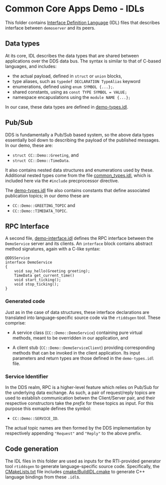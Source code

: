 Common Core Apps Demo - IDLs
============================

This folder contains [Interface Definition Language](https://en.wikipedia.org/wiki/Interface_description_language) (IDL) files that describes interface between `demoserver` and its peers.


Data types
----------

At its core, IDL describes the data types that are shared between applications over the DDS data bus. The syntax is similar to that of C-based languages, and includes:

 * the actual payload, defined in `struct` or `union` blocks,
 * type aliases, such as `typedef DECLARATION TypeAlias` keyword
 * enumerations, defined using `enum SYMBOL {...};`.
 * shared constants, using as `const TYPE SYMBOL = VALUE;`
 * namespace encapuslations using the `module NAME {...};`

In our case, these data types are defined in [demo-types.idl](demo-types.idl).


Pub/Sub
-------

DDS is fundamentally a Pub/Sub based system, so the above data types essentially boil down to describing the payload of the published messages.  In our demo, these are:

* `struct CC::Demo::Greeting`, and
* `struct CC::Demo::TimeData`.

It also contains nested data structures and enumerations used by these.  Additional nested types come from the file [common_types.idl](../../../shared/idl/common-types.idl), which is included here via the `#include` precprocessor directive.

The [demo-types.idl](demo-types.idl) file also contains constants that define associated publication topics; in our demo these are
* `CC::Demo::GREETING_TOPIC` and
* `CC::Demo::TIMEDATA_TOPIC`.


RPC Interface
-------------

A second file, [demo-interface.idl](demo-interface.idl) defines the RPC interface between the `DemoService` server and its clients. An `interface` block contains abstract method signatures, again with a C-like syntax:

```
@DDSService
interface DemoService
{
    void say_hello(Greeting greeting);
    TimeData get_current_time()
    void start_ticking();
    void stop_ticking();
}
```

### Generated code

Just as in the case of data structures, these interface declarations are translated into language-specific source code via the `rtiddsgen` tool.  These comprise:

- A service class (`CC::Demo::DemoService`) containing pure virtual methods, meant to be overridden in our application, and

- A client stub (`CC::Demo::DemoServiceClient`) providing corresponding methods that can be invoked in the client application.  Its input parameters and return types are those defined in the `demo-types.idl` file.

### Service Identifier

In the DDS realm, RPC is a higher-level feature which relies on Pub/Sub for the underlying data exchange. As such, a pair of request/reply topics are used to establish communication betwen the Client/Server pair, and their respective constructors take the _prefix_ for these topics as input. For this purpose this exmaple defines the symbol:

* `CC::Demo::SERVICE_ID`.

The actual topic names are then formed by the DDS implementation by respectively appending `"Request"` and `"Reply"` to the above prefix.



Code generation
---------------

The IDL files in this folder are used as inputs for the RTI-provided generator tool `rtiddsgen` to generate language-specific source code.  Specifically, the [CMakeLists.txt](CMakeLists.txt) file includes [cmake/BuildIDL.cmake](../../../../cmake/BuildIDL.cmake) to generate C++ language bindings from these `.idl`s.

